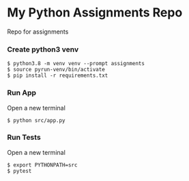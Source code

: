 # My Python Assignments Repo
Repo for assignments

### Create python3 venv
```
$ python3.8 -m venv venv --prompt assignments
$ source pyrun-venv/bin/activate
$ pip install -r requirements.txt
```

### Run App
Open a new terminal
```
$ python src/app.py
```

### Run Tests
Open a new terminal
```
$ export PYTHONPATH=src
$ pytest
```